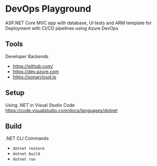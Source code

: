 # DevOps Playground

ASP.NET Core MVC app with database, UI tests and ARM template
for Deployment with CI/CD pipelines using Azure DevOps

## Tools

Developer Backends

- https://github.com/
- https://dev.azure.com
- https://sonarcloud.io

## Setup

Using .NET in Visual Studio Code
https://code.visualstudio.com/docs/languages/dotnet

## Build

.NET CLI Commands

- `dotnet restore`
- `dotnet build`
- `dotnet run`
